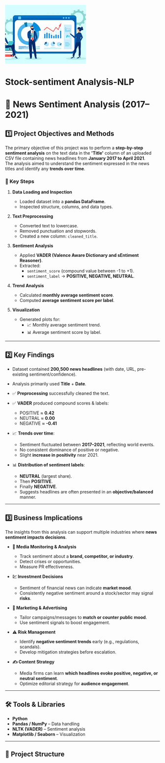 ![Results](https://github.com/aritra01-coder/Stock-sentiment---NLP/blob/cb1cdef619a9f716546c4f752da47b565f25be9d/images.jpeg)
# Stock-sentiment Analysis-NLP

# 📰 News Sentiment Analysis (2017–2021)

## 1️⃣ Project Objectives and Methods  

The primary objective of this project was to perform a **step-by-step sentiment analysis** on the text data in the **'Title'** column of an uploaded CSV file containing news headlines from **January 2017 to April 2021**.  
The analysis aimed to understand the sentiment expressed in the news titles and identify any **trends over time**.  

### 🔧 Key Steps  

1. **Data Loading and Inspection**  
   - Loaded dataset into a **pandas DataFrame**.  
   - Inspected structure, columns, and data types.  

2. **Text Preprocessing**  
   - Converted text to lowercase.  
   - Removed punctuation and stopwords.  
   - Created a new column: `cleaned_title`.  

3. **Sentiment Analysis**  
   - Applied **VADER (Valence Aware Dictionary and sEntiment Reasoner)**.  
   - Extracted:  
     - `sentiment_score` (compound value between -1 to +1).  
     - `sentiment_label` → **POSITIVE, NEGATIVE, NEUTRAL**.  

4. **Trend Analysis**  
   - Calculated **monthly average sentiment score**.  
   - Computed **average sentiment score per label**.  

5. **Visualization**  
   - Generated plots for:  
     - 📈 Monthly average sentiment trend.  
     - 📊 Average sentiment score by label.  

---

## 2️⃣ Key Findings  

- Dataset contained **200,500 news headlines** (with date, URL, pre-existing sentiment/confidence).  
- Analysis primarily used **Title** + **Date**.  

- ✅ **Preprocessing** successfully cleaned the text.  
- ✅ **VADER** produced compound scores & labels:  
  - POSITIVE ≈ **0.42**  
  - NEUTRAL ≈ **0.00**  
  - NEGATIVE ≈ **-0.41**  

- 📈 **Trends over time**:  
  - Sentiment fluctuated between **2017–2021**, reflecting world events.  
  - No consistent dominance of positive or negative.  
  - Slight **increase in positivity** near 2021.  

- 📊 **Distribution of sentiment labels**:  
  - **NEUTRAL** (largest share).  
  - Then **POSITIVE**.  
  - Finally **NEGATIVE**.  
  - Suggests headlines are often presented in an **objective/balanced** manner.  

---

## 3️⃣ Business Implications  

The insights from this analysis can support multiple industries where **news sentiment impacts decisions**.  

- **📰 Media Monitoring & Analysis**  
  - Track sentiment about a **brand, competitor, or industry**.  
  - Detect crises or opportunities.  
  - Measure PR effectiveness.  

- **💹 Investment Decisions**  
  - Sentiment of financial news can indicate **market mood**.  
  - Consistently negative sentiment around a stock/sector may signal **risks**.  

- **📢 Marketing & Advertising**  
  - Tailor campaigns/messages to **match or counter public mood**.  
  - Use sentiment signals to boost engagement.  

- **⚠️ Risk Management**  
  - Identify **negative sentiment trends** early (e.g., regulations, scandals).  
  - Develop mitigation strategies before escalation.  

- **✍️ Content Strategy**  
  - Media firms can learn **which headlines evoke positive, negative, or neutral sentiment**.  
  - Optimize editorial strategy for **audience engagement**.  

---

## 🛠️ Tools & Libraries  

- **Python**  
- **Pandas / NumPy** – Data handling  
- **NLTK (VADER)** – Sentiment analysis  
- **Matplotlib / Seaborn** – Visualization  

---

## 📂 Project Structure  

